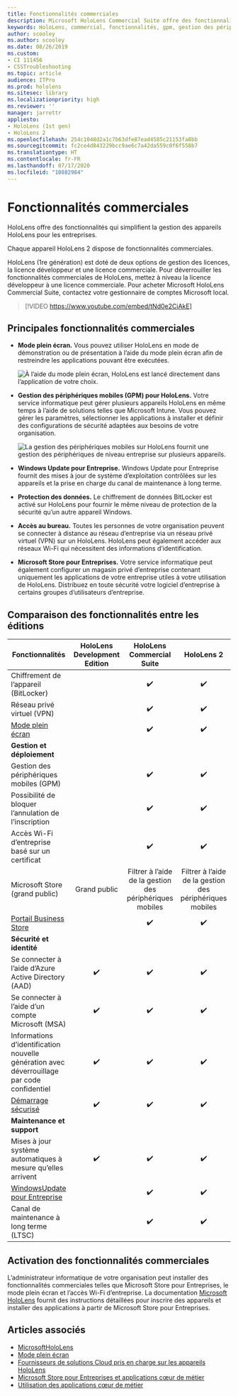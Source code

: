 ```yaml
---
title: Fonctionnalités commerciales
description: Microsoft HoloLens Commercial Suite offre des fonctionnalités qui facilite la gestion des appareils HoloLens pour les entreprises. Par défaut, les appareils HoloLens 2 disposent de fonctionnalités commerciales.
keywords: HoloLens, commercial, fonctionnalités, gpm, gestion des périphériques mobiles, mode plein écran
author: scooley
ms.author: scooley
ms.date: 08/26/2019
ms.custom:
- CI 111456
- CSSTroubleshooting
ms.topic: article
audience: ITPro
ms.prod: hololens
ms.sitesec: library
ms.localizationpriority: high
ms.reviewer: ''
manager: jarrettr
appliesto:
- HoloLens (1st gen)
- HoloLens 2
ms.openlocfilehash: 254c1048d2a1c7b63dfe87ead4585c21153fa8bb
ms.sourcegitcommit: fc2ce4d843229bcc9ae6c7a42da559c0f6f558b7
ms.translationtype: HT
ms.contentlocale: fr-FR
ms.lasthandoff: 07/17/2020
ms.locfileid: "10882984"
---
```

# Fonctionnalités commerciales

HoloLens offre des fonctionnalités qui simplifient la gestion des appareils HoloLens pour les entreprises.

Chaque appareil HoloLens 2 dispose de fonctionnalités commerciales.

HoloLens (1re génération) est doté de deux options de gestion des licences, la licence développeur et une licence commerciale. Pour déverrouiller les fonctionnalités commerciales de HoloLens, mettez à niveau la licence développeur à une licence commerciale. Pour acheter Microsoft HoloLens Commercial Suite, contactez votre gestionnaire de comptes Microsoft local.

>[!VIDEO https://www.youtube.com/embed/tNd0e2CiAkE]

## Principales fonctionnalités commerciales

- **Mode plein écran.** Vous pouvez utiliser HoloLens en mode de démonstration ou de présentation à l’aide du mode plein écran afin de restreindre les applications pouvant être exécutées.

  ![À l’aide du mode plein écran, HoloLens est lancé directement dans l’application de votre choix.](images/201608-kioskmode-400px.png)

- **Gestion des périphériques mobiles (GPM) pour HoloLens.** Votre service informatique peut gérer plusieurs appareils HoloLens en même temps à l’aide de solutions telles que Microsoft Intune. Vous pouvez gérer les paramètres, sélectionner les applications à installer et définir des configurations de sécurité adaptées aux besoins de votre organisation.

  ![La gestion des périphériques mobiles sur HoloLens fournit une gestion des périphériques de niveau entreprise sur plusieurs appareils.](images/201608-enterprisemanagement-400px.png)

- **Windows Update pour Entreprise.** Windows Update pour Entreprise fournit des mises à jour de système d’exploitation contrôlées sur les appareils et la prise en charge du canal de maintenance à long terme.
- **Protection des données.** Le chiffrement de données BitLocker est activé sur HoloLens pour fournir le même niveau de protection de la sécurité qu’un autre appareil Windows.
- **Accès au bureau.** Toutes les personnes de votre organisation peuvent se connecter à distance au réseau d’entreprise via un réseau privé virtuel (VPN) sur un HoloLens. HoloLens peut également accéder aux réseaux Wi-Fi qui nécessitent des informations d’identification.
- **Microsoft Store pour Entreprises.** Votre service informatique peut également configurer un magasin privé d’entreprise contenant uniquement les applications de votre entreprise utiles à votre utilisation de HoloLens. Distribuez en toute sécurité votre logiciel d’entreprise à certains groupes d’utilisateurs d’entreprise.

## Comparaison des fonctionnalités entre les éditions

|Fonctionnalités |HoloLens Development Edition |HoloLens Commercial Suite |HoloLens 2 |
|---|:---:|:---:|:---:|
|Chiffrement de l’appareil (BitLocker) | |✔️ |✔️ |
|Réseau privé virtuel (VPN) | |✔️ |✔️ |
|[Mode plein écran](hololens-kiosk.md) | |✔️ |✔️ |
|**Gestion et déploiement** | | | |
|Gestion des périphériques mobiles (GPM) | |✔️ |✔️ |
|Possibilité de bloquer l’annulation de l’inscription | |✔️ |✔️ |
|Accès Wi-Fi d’entreprise basé sur un certificat | |✔️ |✔️ |
|Microsoft Store (grand public) |Grand public |Filtrer à l’aide de la gestion des périphériques mobiles |Filtrer à l’aide de la gestion des périphériques mobiles |
|[Portail Business Store](https://docs.microsoft.com/microsoft-store/working-with-line-of-business-apps) | |✔️ |✔️ |
|**Sécurité et identité** | | | |
|Se connecter à l’aide d’Azure Active Directory (AAD) |✔️ |✔️ |✔️ |
|Se connecter à l’aide d’un compte Microsoft (MSA) |✔️ |✔️ |✔️ |
|Informations d’identification nouvelle génération avec déverrouillage par code confidentiel |✔️ |✔️ |✔️ |
|[Démarrage sécurisé](https://docs.microsoft.com/windows-hardware/design/device-experiences/oem-secure-boot) |✔️ |✔️ |✔️ |
|**Maintenance et support** | | | |
|Mises à jour système automatiques à mesure qu’elles arrivent |✔️ |✔️ |✔️ |
|[WindowsUpdate pour Entreprise](https://docs.microsoft.com/windows/deployment/update/waas-manage-updates-wufb) | |✔️ |✔️ |
|Canal de maintenance à long terme (LTSC) | |✔️ |✔️ |

## Activation des fonctionnalités commerciales

L’administrateur informatique de votre organisation peut installer des fonctionnalités commerciales telles que Microsoft Store pour Entreprises, le mode plein écran et l’accès Wi-Fi d’entreprise. La documentation [Microsoft HoloLens](index.yml) fournit des instructions détaillées pour inscrire des appareils et installer des applications à partir de Microsoft Store pour Entreprises.

## Articles associés

- [MicrosoftHoloLens](index.yml)
- [Mode plein écran](hololens-kiosk.md)
- [Fournisseurs de solutions Cloud pris en charge sur les appareils HoloLens](/windows/client-management/mdm/configuration-service-provider-reference#csps-supported-in-hololens-devices)
- [Microsoft Store pour Entreprises et applications cœur de métier](https://blogs.technet.microsoft.com/sbucci/2016/04/13/windows-store-for-business-and-line-of-business-applications/)
- [Utilisation des applications cœur de métier](/microsoft-store/working-with-line-of-business-apps)
